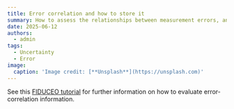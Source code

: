 ```yaml
---
title: Error correlation and how to store it
summary: How to assess the relationships between measurement errors, and store this information?
date: 2025-06-12
authors:
  - admin
tags:
  - Uncertainty
  - Error
image:
  caption: 'Image credit: [**Unsplash**](https://unsplash.com)'
---
```


See this [FIDUCEO tutorial](https://research.reading.ac.uk/fiduceo/archive/tutorials/evaluating-error-correlation/) for further information on how to evaluate error-correlation information. 
